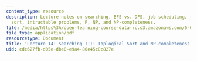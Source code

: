```yaml
---
content_type: resource
description: Lecture notes on searching, BFS vs. DFS, job scheduling, topological
  sort, intractable problems, P, NP, and NP-completeness.
file: /media/https%3A/open-learning-course-data-rc.s3.amazonaws.com/6-006-introduction-to-algorithms-spring-2008/cdc627fbd05edbe0e9a480e45c8c827e_lec14.pdf
file_type: application/pdf
resourcetype: Document
title: 'Lecture 14: Searching III: Toplogical Sort and NP-completeness'
uid: cdc627fb-d05e-dbe0-e9a4-80e45c8c827e
---
```

